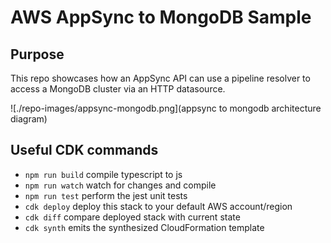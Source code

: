 # AWS AppSync to MongoDB Sample

## Purpose

This repo showcases how an AppSync API can use a pipeline resolver to access a MongoDB cluster via an HTTP datasource.

![./repo-images/appsync-mongodb.png](appsync to mongodb architecture diagram)

## Useful CDK commands

- `npm run build` compile typescript to js
- `npm run watch` watch for changes and compile
- `npm run test` perform the jest unit tests
- `cdk deploy` deploy this stack to your default AWS account/region
- `cdk diff` compare deployed stack with current state
- `cdk synth` emits the synthesized CloudFormation template

